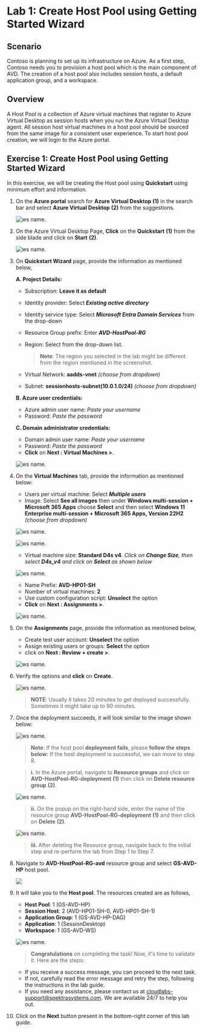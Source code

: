 # Lab 1: Create Host Pool using Getting Started Wizard

## **Scenario**

 Contoso is planning to set up its infrastructure on Azure. As a first step, Contoso needs you to provision a host pool which is the main component of AVD. The creation of a host pool also includes session hosts, a default application group, and a workspace.

## **Overview**

A Host Pool is a collection of Azure virtual machines that register to Azure Virtual Desktop as session hosts when you run the Azure Virtual Desktop agent. All session host virtual machines in a host pool should be sourced from the same image for a consistent user experience. To start host pool creation, we will login to the Azure portal.
 
## Exercise 1: Create Host Pool using Getting Started Wizard

In this exercise, we will be creating the Host pool using **Quickstart** using minimum effort and information.

1. On the **Azure portal** search for **Azure Virtual Desktop** **(1)** in the search bar and select **Azure Virtual Desktop** **(2)** from the suggestions.

   ![ws name.](media/2avd1.png)
   
1. On the Azure Virtual Desktop Page, **Click** on the **Quickstart** **(1)** from the side blade and click on **Start** **(2)**.

   ![ws name.](media-1/L1E1T2.png)
   
1. On **Quickstart Wizard** page, provide the information as mentioned below,

   **A. Project Details:**

   - Subscription: **Leave it as default**
   - Identity provider: Select ***Existing active directory***
   - Identity service type: Select ***Microsoft Entra Domain Services*** from the drop-down
   - Resource Group prefix: Enter ***AVD-HostPool-RG***
   - Region: Select **<inject key="Region" enableCopy="false"/>** from the drop-down list.

      >**Note**: The region you selected in the lab might be different from the region mentioned in the screenshot.
      
   - Virtual Network: **aadds-vnet** *(choose from dropdown)*
   - Subnet: **sessionhosts-subnet(10.0.1.0/24)** *(choose from dropdown)*
   
   **B. Azure user credentials:**
   
   - Azure admin user name: *Paste your username* **<inject key="AzureAdUserEmail" />**
   - Password: *Paste the password* **<inject key="AzureAdUserPassword" />**

   **C. Domain administrator credentials:**
   
   - Domain admin user name: *Paste your username* **<inject key="AzureAdUserEmail" />**
   - Password: *Paste the password* **<inject key="AzureAdUserPassword" />**
   - **Click** on **Next : Virtual Machines >**.

   ![ws name.](media-1/L1E1S3.png)
   
1. On the **Virtual Machines** tab, provide the information as mentioned below:
   
   - Users per virtual machine: Select ***Multiple users***
   - Image: Select **See all images** then under **Windows multi-session + Microsoft 365 Apps** choose **Select** and then select **Windows 11 Enterprise multi-session + Microsoft 365 Apps, Version 22H2** *(choose from dropdown)*

    ![ws name.](media/lab1-1.png)

    ![ws name.](media/lab1-2.png)

    - Virtual machine size: **Standard D4s v4**. *Click on **Change Size**, then select **D4s_v4** and click on **Select** as shown below*

     ![ws name.](media/2avd18.png)
   
   - Name Prefix: **AVD-HP01-SH**
   - Number of virtual machines: **2**
   - Use custom configuration script: **Unselect** the option
   - **Click** on **Next : Assignments >**.

   ![ws name.](media-1/L1E1S4.png)
   
1. On the **Assignments** page, provide the information as mentioned below, 
   
   - Create test user account: **Unselect** the option
   - Assign existing users or groups: **Select** the option
   - click on **Next : Review + create >**.

   ![ws name.](media/gsw4.png)
   
1. Verify the options and **click** on **Create**.

   ![ws name.](media-1/L1E1S6.png)

   >**NOTE**: Usually it takes 20 minutes to get deployed successfully. Sometimes it might take up to 90 minutes.
   
1. Once the deployment succeeds, it will look similar to the image shown below:

   ![ws name.](media-1/subscription.png)
   
   >**Note**: If the host pool **deployment fails**, please **follow the steps below:**
   >If the host deployment is successful, we can move to step 8.
   
   >**i.** In the Azure portal, navigate to **Resource groups** and click on **AVD-HostPool-RG-deployment** **(1)** then click on **Delete resource group** **(2)**.
   
   ![ws name.](media/fla1.png)
   
   >**ii.** On the popup on the right-hand side, enter the name of the resource group **AVD-HostPool-RG-deployment** **(1)** and then click on **Delete** **(2)**.
   
   ![ws name.](media/fla2.png)
   
   >**iii.** After deleting the Resource group, navigate back to the initial step and re-perform the lab from Step 1 to Step 7.

1. Navigate to **AVD-HostPool-RG-avd** resource group and select **GS-AVD-HP** host pool.

   ![](media-2/hostpool.png)
   
1. It will take you to the **Host pool**. The resources created are as follows,

   - **Host Pool**: 1 (GS-AVD-HP)
   - **Session Host**: 2 (AVD-HP01-SH-0, AVD-HP01-SH-1)
   - **Application Group**: 1 (GS-AVD-HP-DAG)
   - **Application**: 1 (SessionDesktop)
   - **Workspace**: 1 (GS-AVD-WS)

   ![ws name.](media-1/L1E1S9.png)

   > **Congratulations** on completing the task! Now, it's time to validate it. Here are the steps:
   - If you receive a success message, you can proceed to the next task.
   - If not, carefully read the error message and retry the step, following the instructions in the lab guide.
   - If you need any assistance, please contact us at cloudlabs-support@spektrasystems.com. We are available 24/7 to help you out.
 
   <validation step="ba322777-484a-4333-a812-4e7e4cf42e48" />   
   
1. Click on the **Next** button present in the bottom-right corner of this lab guide.
   
   
